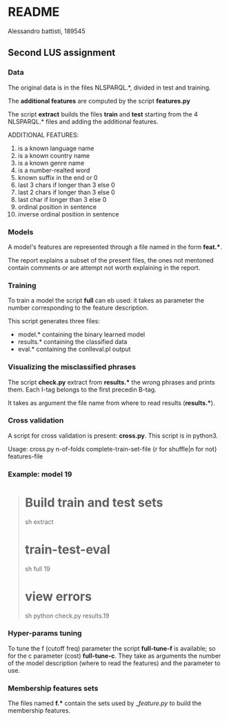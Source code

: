 # README
Alessandro battisti, 189545
## Second LUS assignment

### Data
The original data is in the files NLSPARQL.*, divided in test and training.

The __additional features__ are computed by the script __features.py__

The script __extract__ builds the files __train__ and __test__ starting from the 4 NLSPARQL.* files and adding the additional features.

ADDITIONAL FEATURES:
1. is a known language name
2. is a known country name
3. is a known genre name
4. is a number-realted word
5. known suffix in the end or 0
6. last 3 chars if longer than 3 else 0
7. last 2 chars if longer than 3 else 0
8. last char if longer than 3 else 0
9. ordinal position in sentence
10. inverse ordinal position in sentence

### Models
A model's features are represented through a file named in the form __feat.*__.

The report explains a subset of the present files, the ones not mentoned contain comments or are attempt not worth explaining in the report.

### Training
To train a model the script __full__ can eb used: it takes as parameter the number corresponding to the feature description.

This script generates three files:
- model.* containing the binary learned model
- results.* containing the classified data
- eval.* containing the conlleval.pl output

### Visualizing the misclassified phrases
The script __check.py__ extract from __results.*__ the wrong phrases and prints them. Each I-tag belongs to the first precedin B-tag.

It takes as argument the file name from where to read results (__results.*__).

### Cross validation
A script for cross validation is present: __cross.py__. This script is in python3.

Usage: cross.py n-of-folds complete-train-set-file {r for shuffle|n for not} features-file

### Example: model 19
> # Build train and test sets
> sh extract
> # train-test-eval
> sh full 19
> # view errors
> sh python check.py results.19

### Hyper-params tuning
To tune the f (cutoff freq) parameter the script __full-tune-f__ is available; so for the c parameter (cost) __full-tune-c__. They take as arguments the number of the model description (where to read the features) and the parameter to use.

### Membership features sets
The files named __f.*__ contain the sets used by __feature.py_ to build the membership features.


